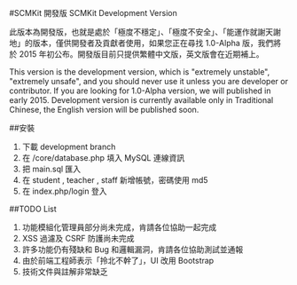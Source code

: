 #SCMKit 開發版 SCMKit Development Version

此版本為開發版，也就是處於「極度不穩定」、「極度不安全」、「能運作就謝天謝地」的版本，僅供開發者及貢獻者使用，如果您正在尋找 1.0-Alpha 版，我們將於 2015 年初公布。開發版目前只提供繁體中文版，英文版會在近期補上。

This version is the development version, which is "extremely unstable", "extremely unsafe", and you should never use it unless you are developer or contributor. If you are looking for 1.0-Alpha version, we will published in early 2015. Development version is currently available only in Traditional Chinese, the English version will be published soon.

##安裝

1. 下載 development branch
2. 在 /core/database.php 填入 MySQL 連線資訊
3. 把 main.sql 匯入
4. 在 student , teacher , staff 新增帳號，密碼使用 md5
5. 在 index.php/login 登入

##TODO List
1. 功能模組化管理員部分尚未完成，肯請各位協助一起完成
2. XSS 過濾及 CSRF 防護尚未完成
3. 許多功能仍有殘缺和 Bug 和邏輯漏洞，肯請各位協助測試並通報
4. 由於前端工程師表示「拎北不幹了」，UI 改用 Bootstrap
5. 技術文件與註解非常缺乏